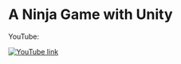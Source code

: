 # A Ninja Game with Unity

YouTube:

[![YouTube link](https://img.youtube.com/vi/FSCWtYOqiT0/0.jpg)](https://www.youtube.com/watch?v=FSCWtYOqiT0)